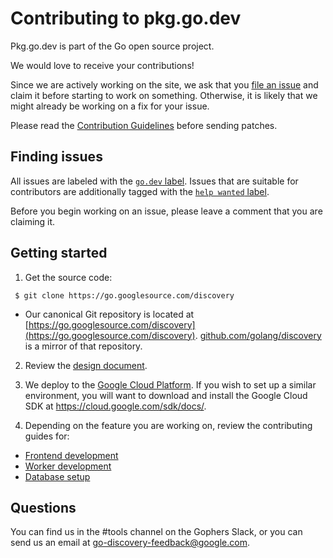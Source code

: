 # Contributing to pkg.go.dev

Pkg.go.dev is part of the Go open source project.

We would love to receive your contributions!

Since we are actively working on the site, we ask that you
[file an issue](https://golang.org/s/discovery-feedback) and claim it before
starting to work on something. Otherwise, it is likely that we might already be
working on a fix for your issue.

Please read the [Contribution Guidelines](https://golang.org/doc/contribute.html)
before sending patches.

## Finding issues

All issues are labeled with the [`go.dev`
label](https://github.com/golang/go/issues?utf8=%E2%9C%93&q=is%3Aissue+is%3Aopen+label%3Ago.dev).
Issues that are suitable for contributors are additionally tagged with the
[`help wanted` label](https://github.com/golang/go/issues?utf8=%E2%9C%93&q=is%3Aissue+is%3Aopen+label%3Ago.dev+label%3A%22help+wanted%22+).

Before you begin working on an issue, please leave a comment that you are claiming it.


## Getting started

1. Get the source code:

` $ git clone https://go.googlesource.com/discovery`

- Our canonical Git repository is located at [https://go.googlesource.com/discovery](https://go.googlesource.com/discovery). [github.com/golang/discovery](https://github.com/golang/discovery) is a mirror of that repository.

2. Review the [design document](design.md).

3. We deploy to the [Google Cloud Platform](https://cloud.google.com). If you
wish to set up a similar environment, you will want to
download and install the Google Cloud SDK at https://cloud.google.com/sdk/docs/.

4. Depending on the feature you are working on, review the contributing guides for:

- [Frontend development](doc/frontend.md)
- [Worker development](doc/worker.md)
- [Database setup](doc/postgres.md)

## Questions

You can find us in the #tools channel on the Gophers Slack, or you can send us
an email at go-discovery-feedback@google.com.
